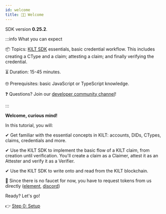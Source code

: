 ```yaml
---
id: welcome
title: 👋🏻 Welcome
---
```


<!-- When updating this version also update 01-setup.md! -->
SDK version **0.25.2**.

:::info What you can expect

📦 Topics: <a href="https://github.com/KILTprotocol/sdk-js">KILT SDK</a> essentials, basic credential workflow. This includes creating a CType and a claim; attesting a claim; and finally verifying the credential.

⏳ Duration: 15-45 minutes.

🤓 Prerequisites: basic JavaScript or TypeScript knowledge.

❓ Questions? Join our <a href="https://discord.gg/hX4pc8rdHS">developer community channel</a>!

:::

**Welcome, curious mind!**

In this tutorial, you will:

✔ Get familiar with the essential concepts in KILT: accounts, DIDs, CTypes, claims, credentials and more.

✔ Use the KILT SDK to implement the basic flow of a KILT claim, from creation until verification. You'll create a claim as a <span class="label-role claimer">Claimer</span>, attest it as an <span class="label-role attester">Attester</span> and verify it as a <span class="label-role verifier">Verifier</span>.

✔ Use the KILT SDK to write onto and read from the KILT blockchain.

🚧 Since there is no faucet for now, you have to request tokens from us directly ([element](https://matrix.to/#/%23kilt-general:matrix.org), [discord](https://discord.gg/hX4pc8rdHS))

Ready? Let's go!

👉 [Step 0: Setup](./01-setup.md)

